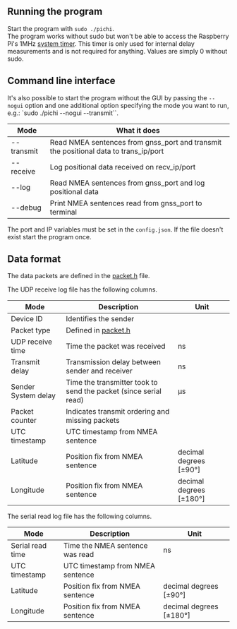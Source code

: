 Running the program
---
Start the program with `sudo ./pichi`.<br>
The program works without sudo but won't be able to access the Raspberry Pi's 1MHz [system timer](src/timer.cpp#L14). This timer is only used for internal delay measurements and is not required for anything. Values are simply 0 without sudo.

Command line interface
---
It's also possible to start the program without the GUI by passing the `--nogui` option and one additional option specifying the mode you want to run, e.g.: `sudo ./pichi --nogui --transmit``.

| Mode          | What it does  |
| ------------- | ------------- |
| --transmit    | Read NMEA sentences from gnss_port and transmit the positional data to trans_ip/port |
| --receive     | Log positional data received on recv_ip/port |
| --log         | Read NMEA sentences from gnss_port and log positional data |
| --debug       | Print NMEA sentences read from gnss_port to terminal |

The port and IP variables must be set in the `config.json`. If the file doesn't exist start the program once.

Data format
---

The data packets are defined in the [packet.h](src/gnss/packet.h) file.

The UDP receive log file has the following columns.

| Mode             | Description   | Unit |
| ---------------- | ------------- | ---- |
| Device ID        | Identifies the sender |  |
| Packet type      | Defined in [packet.h](src/gnss/packet.h) |   |
| UDP receive time | Time the packet was received | ns |
| Transmit delay   | Transmission delay between sender and receiver | ns |
| Sender System delay | Time the transmitter took to send the packet (since serial read) | µs |
| Packet counter   | Indicates transmit ordering and missing packets |   |
| UTC timestamp    | UTC timestamp from NMEA sentence |   |
| Latitude         | Position fix from NMEA sentence | decimal degrees [±90°] | 
| Longitude        | Position fix from NMEA sentence | decimal degrees [±180°] |

The serial read log file has the following columns.

| Mode             | Description   | Unit |
| ---------------- | ------------- | ---- |
| Serial read time | Time the NMEA sentence was read | ns |
| UTC timestamp    | UTC timestamp from NMEA sentence |   |
| Latitude         | Position fix from NMEA sentence | decimal degrees [±90°] | 
| Longitude        | Position fix from NMEA sentence | decimal degrees [±180°] |
